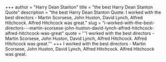 +++
author = "Harry Dean Stanton"
title = "the best Harry Dean Stanton Quote"
description = "the best Harry Dean Stanton Quote: I worked with the best directors - Martin Scorsese, John Huston, David Lynch, Alfred Hitchcock. Alfred Hitchcock was great."
slug = "i-worked-with-the-best-directors---martin-scorsese-john-huston-david-lynch-alfred-hitchcock-alfred-hitchcock-was-great"
quote = '''I worked with the best directors - Martin Scorsese, John Huston, David Lynch, Alfred Hitchcock. Alfred Hitchcock was great.'''
+++
I worked with the best directors - Martin Scorsese, John Huston, David Lynch, Alfred Hitchcock. Alfred Hitchcock was great.
